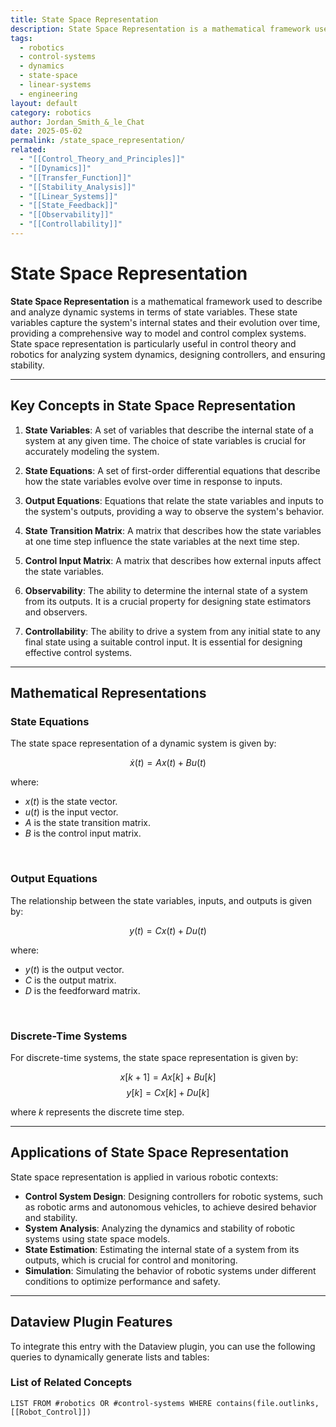 ```yaml
---
title: State Space Representation
description: State Space Representation is a mathematical framework used to describe and analyze dynamic systems in terms of state variables, which capture the system's internal states and their evolution over time.
tags:
  - robotics
  - control-systems
  - dynamics
  - state-space
  - linear-systems
  - engineering
layout: default
category: robotics
author: Jordan_Smith_&_le_Chat
date: 2025-05-02
permalink: /state_space_representation/
related:
  - "[[Control_Theory_and_Principles]]"
  - "[[Dynamics]]"
  - "[[Transfer_Function]]"
  - "[[Stability_Analysis]]"
  - "[[Linear_Systems]]"
  - "[[State_Feedback]]"
  - "[[Observability]]"
  - "[[Controllability]]"
---
```


# State Space Representation

**State Space Representation** is a mathematical framework used to describe and analyze dynamic systems in terms of state variables. These state variables capture the system's internal states and their evolution over time, providing a comprehensive way to model and control complex systems. State space representation is particularly useful in control theory and robotics for analyzing system dynamics, designing controllers, and ensuring stability.

---

## Key Concepts in State Space Representation

1. **State Variables**: A set of variables that describe the internal state of a system at any given time. The choice of state variables is crucial for accurately modeling the system.

2. **State Equations**: A set of first-order differential equations that describe how the state variables evolve over time in response to inputs.

3. **Output Equations**: Equations that relate the state variables and inputs to the system's outputs, providing a way to observe the system's behavior.

4. **State Transition Matrix**: A matrix that describes how the state variables at one time step influence the state variables at the next time step.

5. **Control Input Matrix**: A matrix that describes how external inputs affect the state variables.

6. **Observability**: The ability to determine the internal state of a system from its outputs. It is a crucial property for designing state estimators and observers.

7. **Controllability**: The ability to drive a system from any initial state to any final state using a suitable control input. It is essential for designing effective control systems.

---

## Mathematical Representations

### State Equations

The state space representation of a dynamic system is given by:

$$
\dot{x}(t) = A x(t) + B u(t)
$$

where:
- $x(t)$ is the state vector.
- $u(t)$ is the input vector.
- $A$ is the state transition matrix.
- $B$ is the control input matrix.

<br>

### Output Equations

The relationship between the state variables, inputs, and outputs is given by:

$$
y(t) = C x(t) + D u(t)
$$

where:
- $y(t)$ is the output vector.
- $C$ is the output matrix.
- $D$ is the feedforward matrix.

<br>

### Discrete-Time Systems

For discrete-time systems, the state space representation is given by:

$$
x[k+1] = A x[k] + B u[k]
$$
$$
y[k] = C x[k] + D u[k]
$$

where $k$ represents the discrete time step.

---

## Applications of State Space Representation

State space representation is applied in various robotic contexts:

- **Control System Design**: Designing controllers for robotic systems, such as robotic arms and autonomous vehicles, to achieve desired behavior and stability.
- **System Analysis**: Analyzing the dynamics and stability of robotic systems using state space models.
- **State Estimation**: Estimating the internal state of a system from its outputs, which is crucial for control and monitoring.
- **Simulation**: Simulating the behavior of robotic systems under different conditions to optimize performance and safety.

---

## Dataview Plugin Features

To integrate this entry with the Dataview plugin, you can use the following queries to dynamically generate lists and tables:

### List of Related Concepts

```dataview
LIST FROM #robotics OR #control-systems WHERE contains(file.outlinks, [[Robot_Control]])
